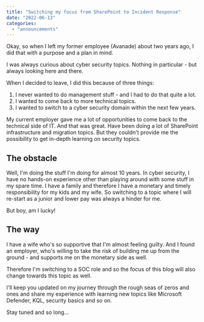 ```yaml
---
title: "Switching my focus from SharePoint to Incident Response"
date: "2022-06-13"
categories: 
  - "announcements"
---
```


Okay, so when I left my former employee (Avanade) about two years ago, I did that with a purpose and a plan in mind.

I was always curious about cyber security topics. Nothing in particular - but always looking here and there.

When I decided to leave, I did this because of three things:

1. I never wanted to do management stuff - and I had to do that quite a lot.
2. I wanted to come back to more technical topics.
3. I wanted to switch to a cyber security domain within the next few years.

My current employer gave me a lot of opportunities to come back to the technical side of IT. And that was great. Have been doing a lot of SharePoint infrastructure and migration topics. But they couldn't provide me the possibility to get in-depth learning on security topics.

## The obstacle

Well, I'm doing the stuff I'm doing for almost 10 years. In cyber security, I have no hands-on experience other than playing around with some stuff in my spare time. I have a family and therefore I have a monetary and timely responsibility for my kids and my wife. So switching to a topic where I will re-start as a junior and lower pay was always a hinder for me.

But boy, am I lucky!

## The way

I have a wife who's so supportive that I'm almost feeling guilty. And I found an employer, who's willing to take the risk of building me up from the ground - and supports me on the monetary side as well.

Therefore I'm switching to a SOC role and so the focus of this blog will also change towards this topic as well.

I'll keep you updated on my journey through the rough seas of zeros and ones and share my experience with learning new topics like Microsoft Defender, KQL, security basics and so on.

Stay tuned and so long...
